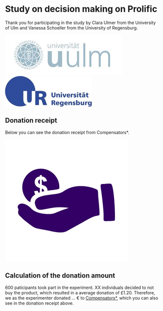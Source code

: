 # Study on decision making on Prolific

Thank you for participating in the study by Clara Ulmer from the University of Ulm and Vanessa Schoeller from the University of Regensburg.


![](https://github.com/Vanessa-project/Experiment_Prolific/raw/gh-pages/index.jpg)
![](https://github.com/Vanessa-project/Experiment/raw/gh-pages/logo_regensburg.jpg)


## Donation receipt

Below you can see the donation receipt from Compensators*.

![](https://github.com/Vanessa-project/Experiment/raw/gh-pages/monetary-donation.jpg)

## Calculation of the donation amount

600 paticipants took part in the experiment. 
XX individuals decided to not buy the product, which resulted in a average donation of £1.20. 
Therefore, we as the experimenter donated ... € to [Compensators*](https://www.compensators.org/), which you can also see in the donation receipt above.


